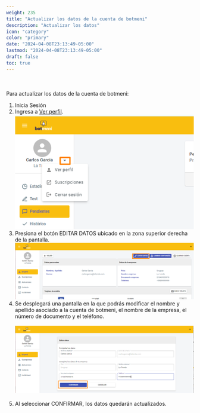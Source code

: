 ```yaml
---
weight: 235
title: "Actualizar los datos de la cuenta de botmeni"
description: "Actualizar los datos"
icon: "category"
color: "primary"
date: "2024-04-08T23:13:49-05:00"
lastmod: "2024-04-08T23:13:49-05:00"
draft: false
toc: true
---
```

<br></br>
Para actualizar los datos de la cuenta de botmeni:
1. Inicia Sesión
2. Ingresa a [Ver perfil](Visualizar_tu_perfil.md). 
![ver perfil](/static/images/general/ver%20pefil.png) 
2. Presiona el botón EDITAR DATOS ubicado en la zona superior derecha de la pantalla.
![editar datos](/static/images/general/editar%20datos.png) 
3. Se desplegará una pantalla en la que podrás modificar el nombre y apellido asociado a la cuenta de botmeni, el nombre de la empresa, el número de documento y el teléfono.
<br></br>
![confirmar datos](/static/images/general/confirmar%20datos.png) 
<br></br>
4. Al seleccionar CONFIRMAR, los datos quedarán actualizados.
